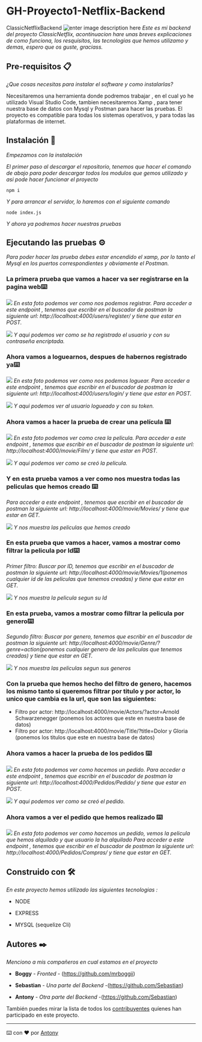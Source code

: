# GH-Proyecto1-Netflix-Backend

ClassicNetflixBackend
![enter image description here](https://lh3.googleusercontent.com/Tle5RQ2jxwuEEB4OLeCSyHI7LRSsUcRgvgifPnjEJAkhCePA8H323ZVUrgVAzUSxKGSWawxvLF98vwW0wS-PmzRSEA=w800)
_Este es mi backend del proyecto ClassicNetflix, acontinuacion hare unas breves explicaciones de como funciona, los resquisitos, las tecnologias que hemos utilizamo y demas, espero que os guste, graciass._

## Pre-requisitos 📋

_¿Que cosas necesitas para instalar el software y como instalarlas?_

Necesitaremos una herramienta donde podremos trabajar , en el cual yo he utilizado Visual Studio Code, tambien necesitaremos Xamp , para tener nuestra base de datos con Mysql y Postman para hacer las pruebas. El proyecto es compatible para todas los sistemas operativos, y para todas las plataformas de internet.

## Instalación 🔧

  

_Empezamos con la instalación_

_El primer paso al descargar el repositorio, tenemos que hacer el comando de abajo para poder descargar todos los modulos que gemos utilizado y asi pode hacer funcionar el proyecto_

  

```
npm i
```

  

_Y para arrancar el servidor, lo haremos con el siguiente comando_

```
node index.js
```
_Y ahora ya podremos hacer nuestras pruebas_

  

## Ejecutando las pruebas ⚙️
 _Para poder hacer las prueba debes estar encendido el xamp, por lo tanto el Mysql en los puertos correspondientes y obviamente el Postman._

### La primera prueba que vamos a hacer va ser registrarse en la pagina web⌨️
![](./FotosReadme/Registrar.PNG)
_En esta foto podemos ver como nos podemos registrar.
Para acceder a este endpoint , tenemos que escribir en el buscador de postman la siguiente url: http://localhost:4000/users/register/ y tiene que estar en POST._

![](./FotosReadme/Registrado.PNG)
_Y aqui podemos ver como se ha registrado el usuario y con su contraseña encriptada._
### Ahora vamos a loguearnos, despues de habernos registrado ya⌨️
![](./FotosReadme/logueado1.PNG)
_En esta foto podemos ver como nos podemos loguear.
Para acceder a este endpoint , tenemos que escribir en el buscador de postman la siguiente url: http://localhost:4000/users/login/ y tiene que estar en POST._

![](./FotosReadme/logueado.PNG)
_Y aqui podemos ver al usuario logueado y con su token._


### Ahora vamos a hacer la prueba de  crear una película ⌨️
![](./FotosReadme/CrearPelicula.png)
_En esta foto podemos ver como crea la película.
Para acceder a este endpoint , tenemos que escribir en el buscador de postman la siguiente url: http://localhost:4000/movie/Film/ y tiene que estar en POST._

![](./FotosReadme/CrearPelicula2.png)
_Y aqui podemos ver como se creó la pelicula._
### Y en esta prueba vamos a ver como nos muestra todas las peliculas que hemos creado ⌨️
_Para acceder a este endpoint , tenemos que escribir en el buscador de postman la siguiente url: http://localhost:4000/movie/Movies/ y tiene que estar en GET._

![](./FotosReadme/MuestraPeliculas.PNG)
_Y nos muestra las peliculas que hemos creado_

### En esta prueba que vamos a hacer, vamos a mostrar como filtrar la pelicula por Id⌨️
_Primer filtro: Buscar por ID, tenemos que escribir en el buscador de postman la siguiente url: http://localhost:4000/movie/Movies/1(ponemos cualquier id de las peliculas que tenemos creadas) y tiene que estar en GET._

![](./FotosReadme/FiltroId.PNG)
_Y nos muestra la pelicula segun su Id_

### En esta prueba, vamos a mostrar como filtrar la pelicula por genero⌨️
_Segundo filtro: Buscar por genero, tenemos que escribir en el buscador de postman la siguiente url: http://localhost:4000/movie/Genre/?genre=action(ponemos cualquier genero de las peliculas que tenemos creadas) y tiene que estar en GET._

![](./FotosReadme/FiltroGenero7.PNG)
_Y nos muestra las peliculas segun sus generos_

### Con la prueba que hemos hecho del filtro de genero, hacemos los mismo tanto si queremos filtrar por titulo y por actor, lo unico que cambia es la url, que son las siguientes:
* Filtro por actor: http://localhost:4000/movie/Actors/?actor=Arnold Schwarzenegger (ponemos los actores que este en nuestra base de datos)
* Filtro por actor: http://localhost:4000/movie/Title/?title=Dolor y Gloria (ponemos los titulos que este en nuestra base de datos)


### Ahora vamos a hacer la prueba de los pedidos ⌨️
![](./FotosReadme/Pedidos.PNG)
_En esta foto podemos ver como hacemos un pedido.
Para acceder a este endpoint , tenemos que escribir en el buscador de postman la siguiente url: http://localhost:4000/Pedidos/Pedido/ y tiene que estar en POST._

![](./FotosReadme/PedidoHechos.png)
_Y aqui podemos ver como se creó el pedido._

### Ahora vamos a ver el pedido que hemos realizado ⌨️
![](./FotosReadme/Compras.PNG)
_En esta foto podemos ver como hacemos un pedido, vemos la pelicula que hemos alquilado y que usuario la ha alquilado
Para acceder a este endpoint , tenemos que escribir en el buscador de postman la siguiente url: http://localhost:4000/Pedidos/Compras/ y tiene que estar en GET._


## Construido con 🛠️

_En este proyecto hemos utilizado las siguientes tecnologias :_

  

*  NODE

*  EXPRESS

*  MYSQL (sequelize Cli)

  

## Autores ✒️

  

_Menciono a mis compañeros en cual estamos en el proyecto_

  

*  **Boggy** - *Fronted* - (https://github.com/mrboggii)

*  **Sebastian** - *Una parte del Backend* -(https://github.com/Sebastian)
*  **Antony** - *Otra parte del Backend* -(https://github.com/Sebastian)

  

También puedes mirar la lista de todos los [contribuyentes](https://github.com/your/project/contributors) quíenes han participado en este proyecto.

  
  



---

⌨️ con ❤️ por [Antony](https://github.com/)
